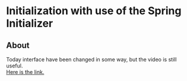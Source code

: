 # Initialization with use of the Spring Initializer  

## About  
Today interface have been changed in some way, but the video is still useful.  
[Here is the link.](https://www.youtube.com/watch?v=uDhumjWApl0&list=PLqq-6Pq4lTTbx8p2oCgcAQGQyqN8XeA1x&index=22)  